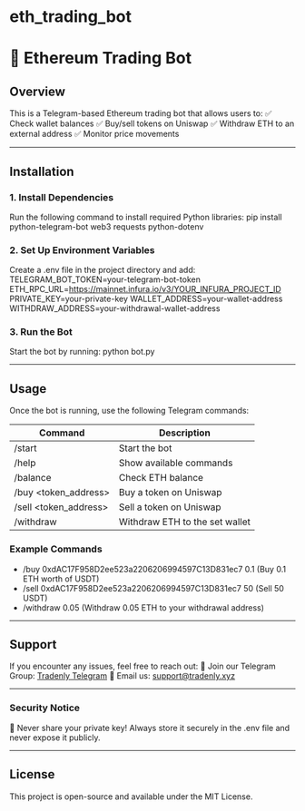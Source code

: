 # eth_trading_bot
# 🚀 Ethereum Trading Bot

## Overview
This is a Telegram-based Ethereum trading bot that allows users to:
✅ Check wallet balances
✅ Buy/sell tokens on Uniswap
✅ Withdraw ETH to an external address
✅ Monitor price movements

---

## Installation

### 1. Install Dependencies
Run the following command to install required Python libraries:
pip install python-telegram-bot web3 requests python-dotenv

### 2. Set Up Environment Variables
Create a .env file in the project directory and add:
TELEGRAM_BOT_TOKEN=your-telegram-bot-token
ETH_RPC_URL=https://mainnet.infura.io/v3/YOUR_INFURA_PROJECT_ID
PRIVATE_KEY=your-private-key
WALLET_ADDRESS=your-wallet-address
WITHDRAW_ADDRESS=your-withdrawal-wallet-address

### 3. Run the Bot
Start the bot by running:
python bot.py

---

## Usage
Once the bot is running, use the following Telegram commands:

| Command | Description |
|---------|-------------|
| /start | Start the bot |
| /help | Show available commands |
| /balance | Check ETH balance |
| /buy <token_address> <amount> | Buy a token on Uniswap |
| /sell <token_address> <amount> | Sell a token on Uniswap |
| /withdraw <amount> | Withdraw ETH to the set wallet |

### Example Commands
- /buy 0xdAC17F958D2ee523a2206206994597C13D831ec7 0.1 (Buy 0.1 ETH worth of USDT)
- /sell 0xdAC17F958D2ee523a2206206994597C13D831ec7 50 (Sell 50 USDT)
- /withdraw 0.05 (Withdraw 0.05 ETH to your withdrawal address)

---

## Support
If you encounter any issues, feel free to reach out:
📢 Join our Telegram Group: [Tradenly Telegram](https://t.me/tradenly)
📧 Email us: support@tradenly.xyz

---

### Security Notice
🔴 Never share your private key! Always store it securely in the .env file and never expose it publicly.

---

## License
This project is open-source and available under the MIT License.
